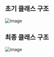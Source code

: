 ## 초기 클래스 구조
![image](https://github.com/gayeon00/Techit_Kotlin/assets/68911884/5d66e0e8-56ca-45c7-993f-0a5c6045c3de)

## 최종 클래스 구조
![image](https://github.com/gayeon00/Techit_Kotlin/assets/68911884/b1275ea4-4385-42d8-9968-9a32e9089c21)

